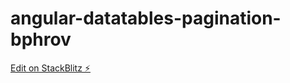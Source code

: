 # angular-datatables-pagination-bphrov

[Edit on StackBlitz ⚡️](https://stackblitz.com/edit/angular-datatables-pagination-bphrov)